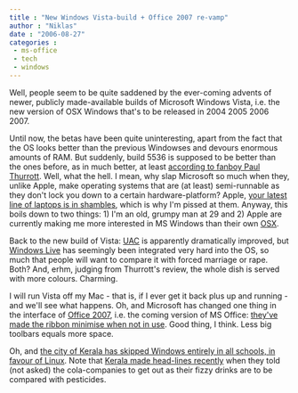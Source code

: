 ```yaml
---
title : "New Windows Vista-build + Office 2007 re-vamp"
author : "Niklas"
date : "2006-08-27"
categories : 
 - ms-office
 - tech
 - windows
---
```


Well, people seem to be quite saddened by the ever-coming advents of newer, publicly made-available builds of Microsoft Windows Vista, i.e. the new version of OSX Windows that's to be released in 2004 2005 2006 2007.

Until now, the betas have been quite uninteresting, apart from the fact that the OS looks better than the previous Windowses and devours enormous amounts of RAM. But suddenly, build 5536 is supposed to be better than the ones before, as in much better, at least [according to fanboy Paul Thurrott](http://www.winsupersite.com/reviews/winvista_5536.asp). Well, what the hell. I mean, why slap Microsoft so much when they, unlike Apple, make operating systems that are (at least) semi-runnable as they don't lock you down to a certain hardware-platform? Apple, [your latest line of laptops is in shambles](https://niklasblog.com/?p=1029), which is why I'm pissed at them. Anyway, this boils down to two things: 1) I'm an old, grumpy man at 29 and 2) Apple are currently making me more interested in MS Windows than their own [OSX](http://www.apple.com/macosx).

Back to the new build of Vista: [UAC](https://niklasblog.com/?p=983) is apparently dramatically improved, but [Windows Live](http://www.live.com) has seemingly been integrated very hard into the OS, so much that people will want to compare it with forced marriage or rape. Both? And, erhm, judging from Thurrott's review, the whole dish is served with more colours. Charming.

I will run Vista off my Mac - that is, if I ever get it back plus up and running - and we'll see what happens. Oh, and Microsoft has changed one thing in the interface of [Office 2007](http://www.microsoft.com/office/preview/default.mspx), i.e. the coming version of MS Office: [they've made the ribbon minimise when not in use](http://www.zdnet.com.au/news/software/soa/Microsoft_winds_back_Office_ribbon/0,2000061733,39267508,00.htm). Good thing, I think. Less big toolbars equals more space.

Oh, and [the city of Kerala has skipped Windows entirely in all schools, in favour of Linux](http://www.financialexpress.com/fe_full_story.php?content_id=138464). Note that [Kerala made head-lines recently](https://niklasblog.com/?p=1026) when they told (not asked) the cola-companies to get out as their fizzy drinks are to be compared with pesticides.
